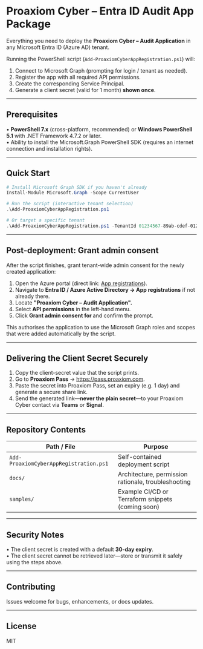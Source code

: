 # Proaxiom Cyber – Entra ID Audit App Package

Everything you need to deploy the **Proaxiom Cyber – Audit Application** in any Microsoft Entra ID (Azure AD) tenant.

Running the PowerShell script (`Add-ProaxiomCyberAppRegistration.ps1`) will:
1. Connect to Microsoft Graph (prompting for login / tenant as needed).
2. Register the app with all required API permissions.
3. Create the corresponding Service Principal.
4. Generate a client secret (valid for 1 month) **shown once**.

---

## Prerequisites

• **PowerShell 7.x** (cross-platform, recommended) or **Windows PowerShell 5.1** with .NET Framework 4.7.2 or later.  
• Ability to install the Microsoft.Graph PowerShell SDK (requires an internet connection and installation rights).

---

## Quick Start

```powershell
# Install Microsoft Graph SDK if you haven't already
Install-Module Microsoft.Graph -Scope CurrentUser

# Run the script (interactive tenant selection)
.\Add-ProaxiomCyberAppRegistration.ps1

# Or target a specific tenant
.\Add-ProaxiomCyberAppRegistration.ps1 -TenantId 01234567-89ab-cdef-0123-456789abcdef
```

---

## Post-deployment: Grant admin consent

After the script finishes, grant tenant-wide admin consent for the newly created application:

1. Open the Azure portal (direct link: [App registrations](https://entra.microsoft.com/#view/Microsoft_AAD_RegisteredApps/ApplicationsListBlade/quickStartType~/null/sourceType/Microsoft_AAD_IAM)).
2. Navigate to **Entra ID / Azure Active Directory → App registrations** if not already there.
3. Locate **"Proaxiom Cyber – Audit Application".**
4. Select **API permissions** in the left-hand menu.
5. Click **Grant admin consent for <tenant>** and confirm the prompt.

This authorises the application to use the Microsoft Graph roles and scopes that were added automatically by the script.

---

## Delivering the Client Secret Securely

1. Copy the client-secret value that the script prints.
2. Go to **Proaxiom Pass** → <https://pass.proaxiom.com>.
3. Paste the secret into Proaxiom Pass, set an expiry (e.g. 1 day) and generate a secure share link.
4. Send the generated link—**never the plain secret**—to your Proaxiom Cyber contact via **Teams** or **Signal**.

---

## Repository Contents

| Path / File | Purpose |
|-------------|---------|
| `Add-ProaxiomCyberAppRegistration.ps1` | Self-contained deployment script |
| `docs/` | Architecture, permission rationale, troubleshooting |
| `samples/` | Example CI/CD or Terraform snippets (coming soon) |

---

## Security Notes

• The client secret is created with a default **30-day expiry**.  
• The client secret cannot be retrieved later—store or transmit it safely using the steps above.

---

## Contributing

Issues welcome for bugs, enhancements, or docs updates.

---

## License

MIT 